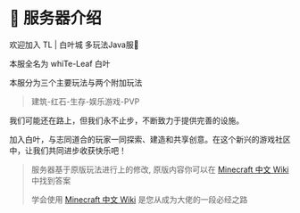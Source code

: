 # 📘 服务器介绍

欢迎加入 TL | 白叶城 多玩法Java服💙

本服全名为 whiTe-Leaf 白叶

本服分为三个主要玩法与两个附加玩法
>建筑-红石-生存-娱乐游戏-PVP

我们可能还在路上，但我们永不止步，不断致力于提供完善的设施。

加入白叶，与志同道合的玩家一同探索、建造和共享创意。在这个新兴的游戏社区中，让我们共同进步收获快乐吧！

> 服务器基于原版玩法进行上的修改, 原版内容你可以在 [Minecraft 中文 Wiki](https://minecraft.fandom.com/zh/wiki/Minecraft\_Wiki) 中找到答案
>
> 学会使用 [Minecraft 中文 Wiki](https://minecraft.fandom.com/zh/wiki/Minecraft\_Wiki) 是您从成为大佬的一段必经之路
